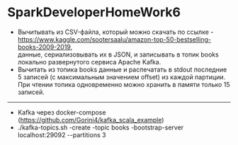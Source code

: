 # SparkDeveloperHomeWork6
- Вычитывать из CSV-файла, который можно скачать по ссылке - https://www.kaggle.com/sootersaalu/amazon-top-50-bestselling-books-2009-2019,  
данные, сериализовывать их в JSON, и записывать в топик books локально развернутого сервиса Apache Kafka.
- Вычитать из топика books данные и распечатать в stdout последние 5 записей (c максимальным значением offset) из каждой партиции.  
При чтении топика одновременно можно хранить в памяти только 15 записей.
***
 - Kafka через docker-compose (https://github.com/Gorini4/kafka_scala_example) 
 - ./kafka-topics.sh -create -topic books -bootstrap-server localhost:29092 --partitions 3
 
